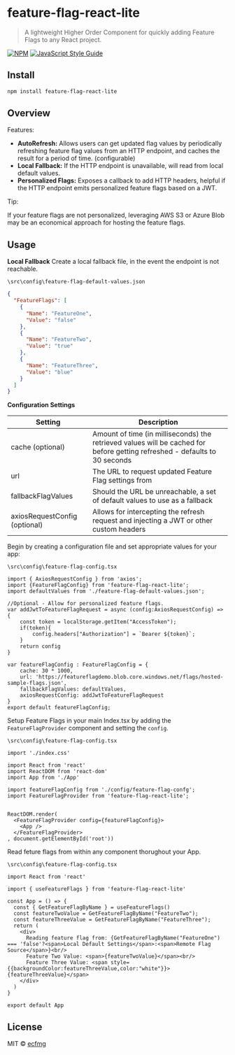 # feature-flag-react-lite

> A lightweight Higher Order Component for quickly adding Feature Flags to any React project.

[![NPM](https://img.shields.io/npm/v/feature-flag-react-lite.svg)](https://www.npmjs.com/package/feature-flag-react-lite) [![JavaScript Style Guide](https://img.shields.io/badge/code_style-standard-brightgreen.svg)](https://standardjs.com)

## Install

```bash
npm install feature-flag-react-lite
```

## Overview

Features:
 - **AutoRefresh:** Allows users can get updated flag values by periodically refreshing feature flag values from an HTTP endpoint, and caches the result for a period of time. (configurable) 
 - **Local Fallback:** If the HTTP endpoint is unavailable, will read from local default values.
 - **Personalized Flags:** Exposes a callback to add HTTP headers, helpful if the HTTP endpoint emits personalized feature flags based on a JWT.
 

Tip:

If your feature flags are not personalized, leveraging AWS S3 or Azure Blob may be an economical approach for hosting the feature flags.

## Usage

**Local Fallback**
Create a local fallback file, in the event the endpoint is not reachable.

```\src\config\feature-flag-default-values.json```

```json
{
  "FeatureFlags": [
    {
      "Name": "FeatureOne",
      "Value": "false"
    },
    {
      "Name": "FeatureTwo",
      "Value": "true"
    },
    {
      "Name": "FeatureThree",
      "Value": "blue"
    }
  ]
}
```

**Configuration Settings**

| Setting | Description |
| ------- | ----------- |
| cache (optional)  | Amount of time (in milliseconds) the retrieved values will be cached for before getting refreshed - defaults to 30 seconds |
| url | The URL to request updated Feature Flag settings from |
| fallbackFlagValues | Should the URL be unreachable, a set of default values to use as a fallback |
| axiosRequestConfig (optional) | Allows for intercepting the refresh request and injecting a JWT or other custom headers |


Begin by creating a configuration file and set appropriate values for your app:

```\src\config\feature-flag-config.tsx```

```tsx
import { AxiosRequestConfig } from 'axios';
import {FeatureFlagConfig} from 'feature-flag-react-lite';
import defaultValues from './feature-flag-default-values.json';

//Optional - Allow for personalized feature flags.
var addJwtToFeatureFlagRequest = async (config:AxiosRequestConfig) => {
    const token = localStorage.getItem("AccessToken");
    if(token){
        config.headers["Authorization"] = `Bearer ${token}`;
    }
    return config
}

var featureFlagConfig : FeatureFlagConfig = {
    cache: 30 * 1000,
    url: 'https://featureflagdemo.blob.core.windows.net/flags/hosted-sample-flags.json',
    fallbackFlagValues: defaultValues,
    axiosRequestConfig: addJwtToFeatureFlagRequest
}
export default featureFlagConfig;
```


Setup Feature Flags in your main Index.tsx by adding the `FeatureFlagProvider` component and  setting the `config`.

```\src\config\feature-flag-config.tsx```
```tsx
import './index.css'

import React from 'react'
import ReactDOM from 'react-dom'
import App from './App'

import featureFlagConfig from './config/feature-flag-confg';
import FeatureFlagProvider from 'feature-flag-react-lite';


ReactDOM.render(
  <FeatureFlagProvider config={featureFlagConfig}>
    <App />
  </FeatureFlagProvider>
, document.getElementById('root'))
```

Read feture flags from within any component thorughout your App.

```\src\config\feature-flag-config.tsx```
```tsx
import React from 'react'

import { useFeatureFlags } from 'feature-flag-react-lite'

const App = () => {
  const { GetFeatureFlagByName } = useFeatureFlags()
  const featureTwoValue = GetFeatureFlagByName("FeatureTwo");
  const featureThreeValue = GetFeatureFlagByName("FeatureThree");
  return (
    <div>
      Reading feature flag from: {GetFeatureFlagByName("FeatureOne") === 'false'?<span>Local Default Settings</span>:<span>Remote Flag Source</span>}<br/>
      Feature Two Value: <span>{featureTwoValue}</span><br/>
      Feature Three Value: <span style={{backgroundColor:featureThreeValue,color:"white"}}>{featureThreeValue}</span>
    </div>
  )
}

export default App
```



## License

MIT © [ecfmg](https://github.com/ecfmg)
